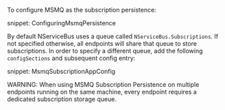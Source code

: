 To configure MSMQ as the subscription persistence:

snippet: ConfiguringMsmqPersistence

By default NServiceBus uses a queue called `NServiceBus.Subscriptions`. If not specified otherwise, all endpoints will share that queue to store subscriptions. In order to specify a different queue, add the following `configSections` and subsequent config entry:

snippet: MsmqSubscriptionAppConfig

WARNING: When using MSMQ Subscription Persistence on multiple endpoints running on the same machine, every endpoint requires a dedicated subscription storage queue.
